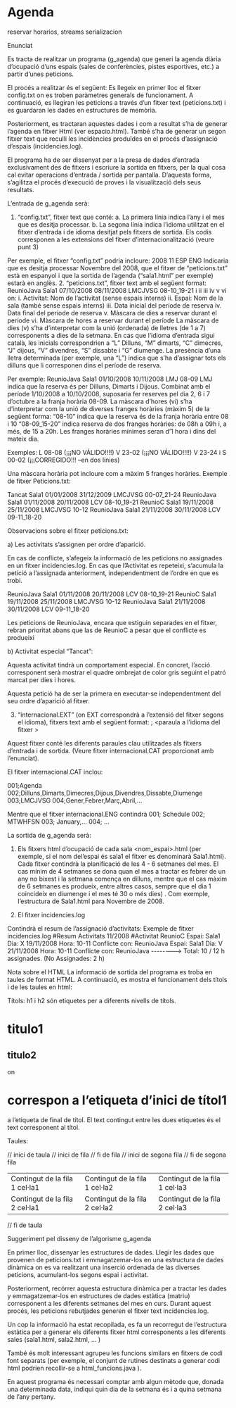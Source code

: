 # Agenda
reservar horarios, streams serializacion


Enunciat

Es tracta de realitzar un programa (g_agenda) que generi la agenda diària d’ocupació d’uns espais (sales de conferències, pistes esportives, etc.) a partir d’unes peticions.

El procés a realitzar és el següent: Es llegeix en primer lloc el fitxer config.txt on es troben paràmetres generals de funcionament. A continuació, es llegiran les peticions a través d’un fitxer text (peticions.txt) i es guardaran les dades en estructures de memòria.

Posteriorment, es tractaran aquestes dades i com a resultat s’ha de generar l’agenda en fitxer Html (ver espacio.html). També s’ha de generar un segon fitxer text que reculli les incidències produïdes en el procés d’assignació d’espais (incidencies.log).

El programa ha de ser dissenyat per a la presa de dades d’entrada exclusivament des de fitxers i escriure la sortida en fitxers, per la qual cosa cal evitar operacions d’entrada / sortida per pantalla. D’aquesta forma, s’agilitza el procés d’execució
de proves i la visualització dels seus resultats.

L’entrada de g_agenda serà:

1. “config.txt”, fitxer text que conté:
a. La primera línia indica l’any i el mes que es desitja processar.
b. La segona línia indica l’idioma utilitzat en el fitxer d’entrada i de idioma desitjat pels fitxers de sortida. Els codis corresponen a les extensions del fitxer d’internacionalització (veure punt 3)

Per exemple, el fitxer “config.txt” podria incloure:
2008 11
ESP ENG
Indicaria que es desitja processar Novembre del 2008, que el fitxer de “peticions.txt” està en espanyol i que la sortida de l’agenda (“sala1.html” per exemple) estarà en anglès.
2. “peticions.txt”, fitxer text amb el següent format:
ReunioJava Sala1 07/10/2008 08/11/2008 LMCJVSG 08-10_19-21
i ii iii iv v vi
on:
i. Activitat: Nom de l’activitat (sense espais interns)
ii. Espai: Nom de la sala (també sense espais interns)
iii. Data inicial del període de reserva
iv. Data final del període de reserva
v. Màscara de dies a reservar durant el període
vi. Màscara de hores a reservar durant el període
La màscara de dies (v) s’ha d’interpretar com la unió (ordenada) de lletres (de 1 a 7) corresponents a dies de la setmana. En cas que l’idioma d’entrada sigui català, les inicials correspondrien a “L” Dilluns, “M” dimarts, “C” dimecres, “J” dijous, “V” divendres, “S” dissabte i “G” diumenge. La presència d’una lletra determinada (per exemple, una “L”) indica que s’ha d’assignar tots els dilluns que li corresponen dins el període de reserva.

Per exemple:
ReunioJava Sala1 01/10/2008 10/11/2008 LMJ 08-09
LMJ indica que la reserva és per Dilluns, Dimarts i Dijous.
Combinat amb el període 1/10/2008 a 10/10/2008, suposaria fer reserves pel dia 2, 6 i 7 d’octubre a la franja horària 08-09.
La màscara d’hores (vi) s’ha d’interpretar com la unió de diverses franges horàries (màxim 5) de la següent forma:
“08-10” indica que la reserva és de la franja horària entre 08 i 10
“08-09_15-20” indica reserva de dos franges horàries: de 08h a 09h i, a més, de 15 a 20h.
Les franges horàries mínimes seran d’1 hora i dins del mateix dia.

Exemples:
L 08-08 (¡¡¡NO VÁLIDO!!!!)
V 23-02 (¡¡¡NO VÁLIDO!!!!)
V 23-24 i S 00-02 (¡¡¡CORREGIDO!!! –en dos línies)

Una màscara horària pot incloure com a màxim 5 franges horàries.
Exemple de fitxer Peticions.txt:

Tancat Sala1 01/01/2008 31/12/2009 LMCJVSG 00-07_21-24
ReunioJava Sala1 01/11/2008 20/11/2008 LCV 08-10_19-21
ReunioC Sala1 19/11/2008 25/11/2008 LMCJVSG 10-12
ReunioJava Sala1 21/11/2008 30/11/2008 LCV 09-11_18-20

Observacions sobre el fitxer peticions.txt:

a) Les activitats s’assignen per ordre d’aparició.

En cas de conflicte, s’afegeix la informació de les peticions no assignades en un fitxer incidencies.log.
En cas que l’Activitat es repeteixi, s’acumula la petició a l’assignada anteriorment, independentment de l’ordre en que es trobi.

ReunioJava Sala1 01/11/2008 20/11/2008 LCV 08-10_19-21
ReunioC Sala1 19/11/2008 25/11/2008 LMCJVSG 10-12
ReunioJava Sala1 21/11/2008 30/11/2008 LCV 09-11_18-20

Les peticions de ReunioJava, encara que estiguin separades en el fitxer, rebran prioritat abans que las de ReunioC a pesar que el conflicte es produeixi

b) Activitat especial “Tancat”:

Aquesta activitat tindrà un comportament especial.
En concret, l’acció corresponent serà mostrar el quadre ombrejat de color gris seguint el patró marcat per dies i hores.

Aquesta petició ha de ser la primera en executar-se independentment del seu ordre d’aparició al fitxer.

3. “internacional.EXT” (on EXT correspondrà a l’extensió del fitxer segons el idioma), fitxers text amb el següent format:
<codi paraula> ; <paraula a l’idioma del fitxer >

Aquest fitxer conté les diferents paraules clau utilitzades als fitxers d’entrada i de sortida. (Veure fitxer internacional.CAT proporcionat amb l’enunciat).

El fitxer internacional.CAT inclou:

001;Agenda
002;Dilluns,Dimarts,Dimecres,Dijous,Divendres,Dissabte,Diumenge
003;LMCJVSG
004;Gener,Febrer,Març,Abril,...

Mentre que el fitxer internacional.ENG contindrà
001; Schedule
002; MTWHFSN
003; January,...
004; ...

La sortida de g_agenda serà:

1. Els fitxers html d’ocupació de cada sala <nom_espai>.html (per exemple, si el
nom del’espai és sala1 el fitxer es denominarà Sala1.html).
Cada fitxer contindrà la planificació de les 4 - 6 setmanes del mes.
El cas mínim de 4 setmanes se dona quan el mes a tractar es febrer de un any no bixest i la setmana comença en dilluns, mentre que el cas màxim de 6 setmanes es produeix, entre altres casos, sempre que el dia 1 coincideix en diumenge i el mes té 30 o més dies) .
Com exemple, l’estructura de Sala1.html para Novembre de 2008.

 

 

2. El fitxer incidencies.log

Contindrà el resum de l’assignació d’activitats:
Exemple de fitxer incidencies.log
#Resum Activitats 11/2008
#Activitat ReunioC
Espai: Sala1 Dia: X 19/11/2008 Hora: 10-11 Conflicte con: ReunioJava
Espai: Sala1 Dia: V 21/11/2008 Hora: 10-11 Conflicte con: ReunioJava
--------> Total: 10 / 12 h assignades. (No Assignades: 2 h)

Nota sobre el HTML
La informació de sortida del programa es troba en taules de format HTML. 
A continuació, es mostra el funcionament dels títols i de les taules en html:

Títols: h1 i h2 són etiquetes per a diferents nivells de títols.
<h1> titulo1 </h1>
<h2> titulo2 </h2>
on
<h1> correspon a l’etiqueta d’inici de títol1
</h1> a l’etiqueta de final de títol.
El text contingut entre les dues etiquetes és el text corresponent al títol.

Taules:
<table> // inici de taula
<tr> // inici de fila
<td> Contingut de la fila 1 cel·la1 </td>
<td> Contingut de la fila 1 cel·la2 </td>
<td> Contingut de la fila 1 cel·la3 </td>
</tr> // fi de fila
<tr> // inici de segona fila
<td> Contingut de la fila 2 cel·la1 </td>
<td> Contingut de la fila 2 cel·la2 </td>
<td> Contingut de la fila 2 cel·la3 </td>
</tr> // fi de segona fila
</table> // fi de taula

 
Suggeriment pel disseny de l’algorisme g_agenda

En primer lloc, dissenyar les estructures de dades.
Llegir les dades que provenen de peticions.txt i emmagatzemar-los en una estructura de dades dinàmica on es va realitzant una inserció ordenada de las diverses peticions, acumulant-los segons espai i activitat.

Posteriorment, recórrer aquesta estructura dinàmica per a tractar les dades y emmagatzemar-los en estructures de dades estàtica (matriu) corresponent a les diferents
setmanes del mes en curs. Durant aquest procés, les peticions rebutjades generen el fitxer text incidencies.log.

Un cop la informació ha estat recopilada, es fa un recorregut de l’estructura estàtica per a generar els diferents fitxer html corresponents a les diferents sales (sala1.html, sala2.html, ... )

També és molt interessant agrupeu les funcions similars en fitxers de codi font separats (per exemple, el conjunt de rutines destinats a generar codi html podrien recollir-se a  html_funcions.java ).

En aquest programa és necessari comptar amb algun mètode que, donada una determinada data, indiqui quin dia de la setmana és i a quina setmana de l’any pertany.


